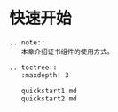 # 快速开始

```eval_rst
.. note::
   本章介绍证书组件的使用方式。
```

```eval_rst
.. toctree::
   :maxdepth: 3

   quickstart1.md
   quickstart2.md
 
```